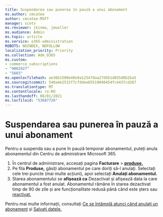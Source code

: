 ```yaml
---
title: Suspendarea sau punerea în pauză a unui abonament
ms.author: cmcatee
author: cmcatee-MSFT
manager: scotv
ms.reviewer: jkinma, jmueller
ms.audience: Admin
ms.topic: article
ms.service: o365-administration
ROBOTS: NOINDEX, NOFOLLOW
localization_priority: Priority
ms.collection: Adm_O365
ms.custom:
- commerce_subscriptions
- "9002927"
- "5603"
ms.openlocfilehash: ae36b1500e48e9a12547daa27d5b1d035d8b2ba5
ms.sourcegitcommit: 540a4e2515f7cfddee65519046454fc4437cd287
ms.translationtype: MT
ms.contentlocale: ro-RO
ms.lasthandoff: 08/01/2021
ms.locfileid: "53687726"
---
```

# <a name="suspend-or-pause-a-subscription"></a>Suspendarea sau punerea în pauză a unui abonament

Pentru a suspenda sau a pune în pauză temporar abonamentul, puteți anula abonamentul din Centru de administrare Microsoft 365.

1. În centrul de administrare, accesați pagina **Facturare**  >  **[produse.](https://go.microsoft.com/fwlink/p/?linkid=842054)**
2. Pe fila **Produse,** găsiți abonamentul pe care doriți să-l anulați. Selectați cele trei puncte (mai multe acțiuni), apoi selectați **Anulați abonamentul.**
3. Starea abonamentului se **afișează ca** Dezactivat și afișează data la care abonamentul a fost anulat. Abonamentul rămâne în starea dezactivat timp de 90 de zile și are funcționalitate redusă până când este șters sau [reactivat.](/microsoft-365/commerce/subscriptions/reactivate-your-subscription)

Pentru mai multe informații, consultați [Ce se întâmplă atunci când anulați un abonament](/microsoft-365/commerce/subscriptions/cancel-your-subscription#what-happens-when-you-cancel-a-subscription) și [Salvați datele.](/microsoft-365/commerce/subscriptions/cancel-your-subscription#save-your-data)
